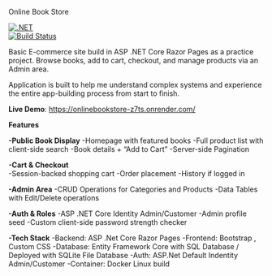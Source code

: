 Online Book Store

[![.NET](https://img.shields.io/badge/.NET-8.0-blue)](https://dotnet.microsoft.com/)  
[![Build Status](https://img.shields.io/badge/build-passing-brightgreen)]()

Basic E-commerce site build in ASP .NET Core Razor Pages as a practice project. Browse books, add to cart, checkout, and manage products via an Admin area.

Application is built to help me understand complex systems and experience the entire app-building process from start to finish.

**Live Demo**: https://onlinebookstore-z7ts.onrender.com/ 

**Features**

**-Public Book Display**
   -Homepage with featured books
   -Full product list with client-side search
   -Book details + “Add to Cart”
   -Server-side Pagination

**-Cart & Checkout**  
    -Session-backed shopping cart
    -Order placement
    -History if logged in

**-Admin Area** 
    -CRUD Operations for Categories and Products
    -Data Tables with Edit/Delete operations
    
**-Auth & Roles** 
    -ASP .NET Core Identity Admin/Customer
    -Admin profile seed
    -Custom client-side password strength checker
    
**-Tech Stack** 
    -Backend: ASP .Net Core Razor Pages
    -Frontend: Bootstrap , Custom CSS
    -Database: Entity Framework Core with SQL Database / Deployed with SQLite File Database
    -Auth: ASP.Net Default Indentity Admin/Customer
    -Container: Docker Linux build
    


